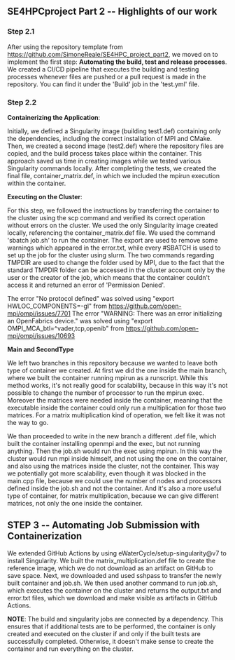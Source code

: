 ## SE4HPCproject Part 2 -- Highlights of our work 

### Step 2.1

After using the repository template from https://github.com/SimoneReale/SE4HPC_project_part2, we moved on to implement the first step: **Automating the build, test and release processes**. We created a CI/CD pipeline that executes the building and testing processes whenever files are pushed or a pull request is made in the repository. You can find it under the 'Build' job in the 'test.yml' file.

### Step 2.2

**Containerizing the Application**:

Initially, we defined a Singularity image (building test1.def) containing only the dependencies, including the correct installation of MPI and CMake. Then, we created a second image (test2.def) where the repository files are copied, and the build process takes place within the container. This approach saved us time in creating images while we tested various Singularity commands locally. After completing the tests, we created the final file, container_matrix.def, in which we included the mpirun execution within the container.

**Executing on the Cluster**:

For this step, we followed the instructions by transferring the container to the cluster using the scp command and verified its correct operation without errors on the cluster. We used the only Singularity image created locally, referencing the container_matrix.def file.
We used the command 'sbatch job.sh' to run the container. The export are used to remove some warnings which appeared in the error.txt, while every #SBATCH is used to set up the job for the cluster using slurm. The two commands regarding TMPDIR are used to change the folder used by MPI, due to the fact that the standard TMPDIR folder can be accessed in the cluster account only by the user or the creator of the job, which means that the container couldn't access it and returned an error of 'Permission Denied'. 

The error "No protocol defined" was solved using "export HWLOC_COMPONENTS=-gl" from https://github.com/open-mpi/ompi/issues/7701
The error "WARNING: There was an error initializing an OpenFabrics device." was solved using "export OMPI_MCA_btl=^vader,tcp,openib" from https://github.com/open-mpi/ompi/issues/10693

**Main and SecondType**

We left two branches in this repository because we wanted to leave both type of container we created. At first we did the one inside the main branch, where we built the container running mpirun as a runscript. While this method works, it's not really good for scalability, because in this way it's not possible to change the number of processor to run the mpirun exec. Moreover the matrices were needed inside the container, meaning that the executable inside the container could only run a multiplication for those two matrices. For a matrix multiplication kind of operation, we felt like it was not the way to go.

We than proceeded to write in the new branch a different .def file, which built the container installing openmpi and the exec, but not running anything. Then the job.sh would run the exec using mpirun. In this way the cluster would run mpi inside himself, and not using the one on the container, and also using the matrices inside the cluster, not the container. This way we potentially got more scalability, even though it was blocked in the main.cpp file, because we could use the number of nodes and processors defined inside the job.sh and not the container. And it's also a more useful type of container, for matrix multiplication, because we can give different matrices, not only the one inside the container.


## STEP 3 -- Automating Job Submission with Containerization

We extended GitHub Actions by using eWaterCycle/setup-singularity@v7 to install Singularity. We built the matrix_multiplication.def file to create the reference image, which we do not download as an artifact on GitHub to save space. Next, we downloaded and used sshpass to transfer the newly built container and job.sh. We then used another command to run job.sh, which executes the container on the cluster and returns the output.txt and error.txt files, which we download and make visible as artifacts in GitHub Actions.

**NOTE**: The build and singularity jobs are connected by a dependency. This ensures that if additional tests are to be performed, the container is only created and executed on the cluster if and only if the built tests are successfully completed. Otherwise, it doesn't make sense to create the container and run everything on the cluster.

